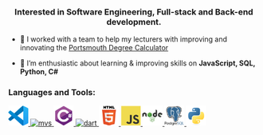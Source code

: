 <h3 align="center">Interested in Software Engineering, Full-stack and Back-end development.</h3>

- 🔭 I worked with a team to help my lecturers with improving and innovating the [Portsmouth Degree Calculator](https://github.com/NikBit101/dcalc_ext)

- 🌱 I’m enthusiastic about learning & improving skills on **JavaScript, SQL, Python, C#**

<h3 align="left">Languages and Tools:</h3>

<p align="left">
<a href="https://code.visualstudio.com/docs" target="_blank" rel="noreferrer"> <img src="https://raw.githubusercontent.com/devicons/devicon/master/icons/vscode/vscode-original.svg" title="vscode" alt="vscode" style="max-width: 100%;" width="40" height="40"/> </a>
<a href="https://visualstudio.microsoft.com/" target="_blank" rel="noreferrer"> <img src="https://p7.hiclipart.com/preview/190/711/826/microsoft-visual-studio-entity-framework-microsoft-developer-network-asp-net-microsoft-thumbnail.jpg" title="mvs" alt="mvs" style="max-width:100%;" width="40" height="40"/> </a>
<a href="https://www.w3schools.com/cs/" target="_blank" rel="noreferrer"> <img src="https://raw.githubusercontent.com/devicons/devicon/master/icons/csharp/csharp-original.svg" alt="csharp" width="40" height="40"/> </a>
<a href="https://dart.dev" target="_blank" rel="noreferrer"> <img src="https://www.vectorlogo.zone/logos/dartlang/dartlang-icon.svg" alt="dart" width="40" height="40"/> </a>
<a href="https://www.w3.org/html/" target="_blank" rel="noreferrer"> <img src="https://raw.githubusercontent.com/devicons/devicon/master/icons/html5/html5-original-wordmark.svg" alt="html5" width="40" height="40"/> </a> 
<a href="https://developer.mozilla.org/en-US/docs/Web/JavaScript" target="_blank" rel="noreferrer"> <img src="https://raw.githubusercontent.com/devicons/devicon/master/icons/javascript/javascript-original.svg" alt="javascript" width="40" height="40"/> </a>
<a href="https://nodejs.org" target="_blank" rel="noreferrer"> <img src="https://raw.githubusercontent.com/devicons/devicon/master/icons/nodejs/nodejs-original-wordmark.svg" alt="nodejs" width="40" height="40"/> </a>
<a href="https://www.postgresql.org" target="_blank" rel="noreferrer"> <img src="https://raw.githubusercontent.com/devicons/devicon/master/icons/postgresql/postgresql-original-wordmark.svg" alt="postgresql" width="40" height="40"/> </a> <a href="https://www.python.org" target="_blank" rel="noreferrer"> <img src="https://raw.githubusercontent.com/devicons/devicon/master/icons/python/python-original.svg" alt="python" width="40" height="40"/> </a>
</p>
